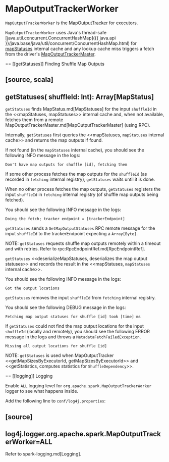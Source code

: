 # MapOutputTrackerWorker

`MapOutputTrackerWorker` is the [MapOutputTracker](MapOutputTracker.md) for executors.

`MapOutputTrackerWorker` uses Java's thread-safe [java.util.concurrent.ConcurrentHashMap]({{ java.api }}/java.base/java/util/concurrent/ConcurrentHashMap.html) for [mapStatuses](MapOutputTracker.md#mapStatuses) internal cache and any lookup cache miss triggers a fetch from the driver's [MapOutputTrackerMaster](MapOutputTrackerMaster.md).

== [[getStatuses]] Finding Shuffle Map Outputs

[source, scala]
----
getStatuses(
  shuffleId: Int): Array[MapStatus]
----

`getStatuses` finds MapStatus.md[MapStatuses] for the input `shuffleId` in the <<mapStatuses, mapStatuses>> internal cache and, when not available, fetches them from a remote MapOutputTrackerMaster.md[MapOutputTrackerMaster] (using RPC).

Internally, `getStatuses` first queries the <<mapStatuses, `mapStatuses` internal cache>> and returns the map outputs if found.

If not found (in the `mapStatuses` internal cache), you should see the following INFO message in the logs:

```
Don't have map outputs for shuffle [id], fetching them
```

If some other process fetches the map outputs for the `shuffleId` (as recorded in `fetching` internal registry), `getStatuses` waits until it is done.

When no other process fetches the map outputs, `getStatuses` registers the input `shuffleId` in `fetching` internal registry (of shuffle map outputs being fetched).

You should see the following INFO message in the logs:

```
Doing the fetch; tracker endpoint = [trackerEndpoint]
```

`getStatuses` sends a `GetMapOutputStatuses` RPC remote message for the input `shuffleId` to the trackerEndpoint expecting a `Array[Byte]`.

NOTE: `getStatuses` requests shuffle map outputs remotely within a timeout and with retries. Refer to rpc:RpcEndpointRef.md[RpcEndpointRef].

`getStatuses` <<deserializeMapStatuses, deserializes the map output statuses>> and records the result in the <<mapStatuses, `mapStatuses` internal cache>>.

You should see the following INFO message in the logs:

```
Got the output locations
```

`getStatuses` removes the input `shuffleId` from `fetching` internal registry.

You should see the following DEBUG message in the logs:

```
Fetching map output statuses for shuffle [id] took [time] ms
```

If `getStatuses` could not find the map output locations for the input `shuffleId` (locally and remotely), you should see the following ERROR message in the logs and throws a `MetadataFetchFailedException`.

```
Missing all output locations for shuffle [id]
```

NOTE: `getStatuses` is used when MapOutputTracker <<getMapSizesByExecutorId, getMapSizesByExecutorId>> and <<getStatistics, computes statistics for `ShuffleDependency`>>.

== [[logging]] Logging

Enable `ALL` logging level for `org.apache.spark.MapOutputTrackerWorker` logger to see what happens inside.

Add the following line to `conf/log4j.properties`:

[source]
----
log4j.logger.org.apache.spark.MapOutputTrackerWorker=ALL
----

Refer to spark-logging.md[Logging].
